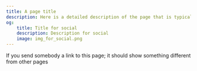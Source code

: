 ```yaml
---
title: A page title
description: Here is a detailed description of the page that is typically up to 160 characters
og:
    title: Title for social
    description: Description for social
    image: img_for_social.png
---
```


If you send somebody a link to this page; it should show something different from other pages